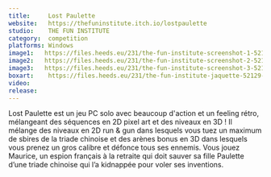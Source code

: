 ```yaml
---
title:     Lost Paulette
website:   https://thefuninstitute.itch.io/lostpaulette
studio:    THE FUN INSTITUTE
category:  competition
platforms: Windows
image1:   https://files.heeds.eu/231/the-fun-institute-screenshot-1-52123-5019-20180420-173417.jpg
image2:   https://files.heeds.eu/231/the-fun-institute-screenshot-2-52125-5019-20180420-173418.jpg
image3:   https://files.heeds.eu/231/the-fun-institute-screenshot-3-52127-5019-20180420-173419.jpg
boxart:    https://files.heeds.eu/231/the-fun-institute-jaquette-52129-5019-20180420-173420.jpg
video:     
release: 
---
```


Lost Paulette est un jeu PC solo avec beaucoup d'action et un feeling rétro, mélangeant des séquences en 2D pixel art et des niveaux en 3D !
 Il mélange des niveaux en 2D run & gun dans lesquels vous tuez un maximum de sbires de la triade chinoise et des arènes bonus en 3D dans lesquels vous prenez un gros calibre et défonce tous ses ennemis.
 Vous jouez Maurice, un espion français à la retraite qui doit sauver sa fille Paulette d’une triade chinoise qui l’a kidnappée pour voler ses inventions.
